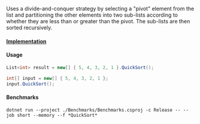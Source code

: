 Uses a divide-and-conquer strategy by selecting a "pivot" element from the list and partitioning the other elements into two sub-lists according to whether they are less than or greater than the pivot. The sub-lists are then sorted recursively.

#### [Implementation](https://github.com/Timmoth/DsaDotnet/blob/main/DsaDotnet/Sorting/Quick.cs)

#### Usage
```cs
List<int> result = new[] { 5, 4, 3, 2, 1 }.QuickSort();

int[] input = new[] { 5, 4, 3, 2, 1 };
input.QuickSort();
```

#### Benchmarks
```console
dotnet run --project ./Benchmarks/Benchmarks.csproj -c Release -- --job short --memory --f *QuickSort*
```